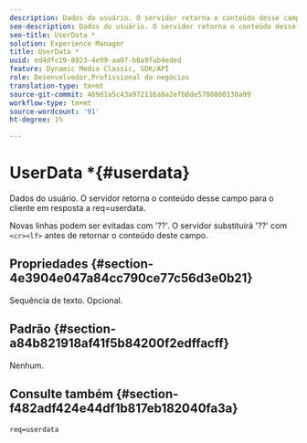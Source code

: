 ```yaml
---
description: Dados do usuário. O servidor retorna o conteúdo desse campo para o cliente em resposta a req=userdata.
seo-description: Dados do usuário. O servidor retorna o conteúdo desse campo para o cliente em resposta a req=userdata.
seo-title: UserData *
solution: Experience Manager
title: UserData *
uuid: ed4dfc19-8923-4e99-aa07-b6a9fab4eded
feature: Dynamic Media Classic, SDK/API
role: Desenvolvedor,Profissional de negócios
translation-type: tm+mt
source-git-commit: 469d1a5c43a972116a8a2efb0de5708800130a99
workflow-type: tm+mt
source-wordcount: '91'
ht-degree: 1%

---
```



# UserData *{#userdata}

Dados do usuário. O servidor retorna o conteúdo desse campo para o cliente em resposta a req=userdata.

Novas linhas podem ser evitadas com &#39;??&#39;. O servidor substituirá &#39;??&#39; com `<cr><lf>` antes de retornar o conteúdo deste campo.

## Propriedades {#section-4e3904e047a84cc790ce77c56d3e0b21}

Sequência de texto. Opcional.

## Padrão {#section-a84b821918af41f5b84200f2edffacff}

Nenhum.

## Consulte também {#section-f482adf424e44df1b817eb182040fa3a}

`req=userdata`
